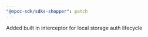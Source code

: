 ```yaml
---
"@epcc-sdk/sdks-shopper": patch
---
```


Added built in interceptor for local storage auth lifecycle
